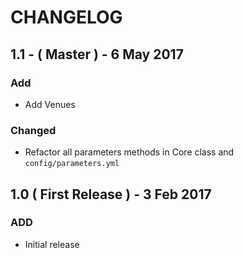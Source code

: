 # CHANGELOG

## 1.1 - ( Master ) - 6 May 2017

### Add
- Add Venues

### Changed
- Refactor all parameters methods in Core class and `config/parameters.yml`

## 1.0 ( First Release ) - 3 Feb 2017

### ADD
- Initial release
